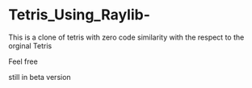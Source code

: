 # Tetris_Using_Raylib-

This is a clone of tetris with zero code similarity with the respect to the orginal Tetris 

Feel free 

still in beta version 
